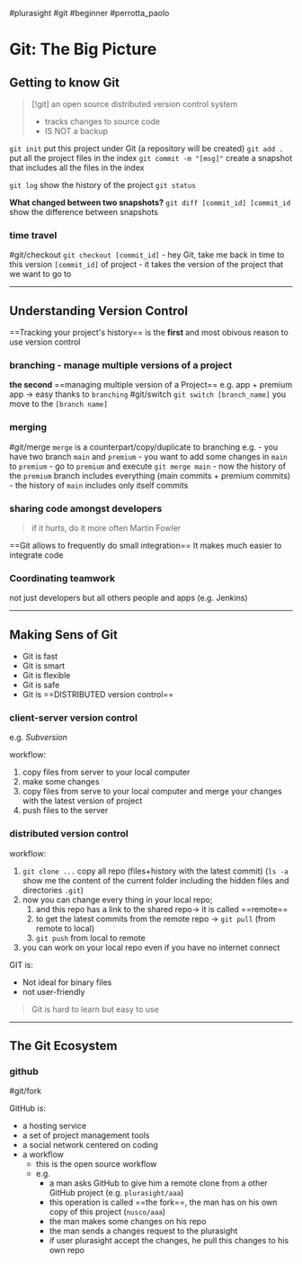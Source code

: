 #plurasight #git #beginner #perrotta_paolo

# Git: The Big Picture

## Getting to know Git
> [!git]
> an open source distributed version control system
> - tracks changes to source code
> - IS NOT a backup

`git init` put this project under Git (a repository will be created)
`git add .`  put all the project files in the index
`git commit -m "[msg]"` create a snapshot that includes all the files in the index

`git log` show the history of the project
`git status`

**What changed between two snapshots?**
`git diff [commit_id] [commit_id` show the difference between snapshots

### time travel
#git/checkout 
`git checkout [commit_id]` 
	- hey Git, take me back in time to this version `[commit_id]` of project
	- it takes the version of the  project that we want to go to

----
## Understanding Version Control
==Tracking your project's history== is the **first** and most obivous reason to use version control

### branching - manage multiple versions of a project
**the second**
==managing multiple version of a Project==
e.g. app + premium app -> easy thanks to `branching`
#git/switch 
`git switch [branch_name]` you move to the `[branch name]`

### merging
#git/merge 
`merge` is a counterpart/copy/duplicate to branching
e.g.
	- you have two branch `main` and `premium`
	- you want to add some changes in `main` to `premium`
	- go to `premium` and execute `git merge main`
		- now the history of the `premium` branch includes everything (main commits + premium commits) 
		- the history of `main` includes only itself commits


### sharing code amongst developers
> if it hurts, do it more often
> Martin Fowler

==Git allows to frequently do small integration==
It makes much easier to integrate code


### Coordinating teamwork
not just developers but all others people and apps (e.g. Jenkins)

----
## Making Sens of Git

- Git is fast
- Git is smart
- Git is flexible
- Git is safe
- Git is ==DISTRIBUTED version control==

### client-server version control
e.g. *Subversion*

workflow:
1. copy files from server to your local computer
2. make some changes
3. copy files from serve to your local computer and merge your changes with the latest version of project
4. push files to the server

### distributed version control
workflow:
1. `git clone ...` copy all repo (files+history with the latest commit) (`ls -a` show me the content of the current folder including the hidden files and directories `.git`)
2. now you can change every thing in your local repo; 
	1. and this repo has a link to the shared repo-> it is called ==remote== 
	2. to get the latest commits from the remote repo -> `git pull` (from remote to local)
	3. `git push` from local to remote
3. you can work on your local repo even if you have no internet connect

GIT is:
- Not ideal for binary files
- not user-friendly

> 
> Git is hard to learn but easy to use
> 

-------
## The Git Ecosystem
### github
#git/fork

GitHub is:
- a hosting service
- a set of project management tools
- a social network centered on coding
- a workflow
	- this is the open source workflow
	- e.g.
		- a man asks GitHub to give him a remote clone from a other GitHub project (e.g. `plurasight/aaa`)
		- this operation is called ==the fork==, the man has on his own copy of this project  (`nusco/aaa`)
		- the man makes some changes on his repo
		- the man sends a changes request to the plurasight
		- if user plurasight accept the changes, he pull this changes to his own repo





















